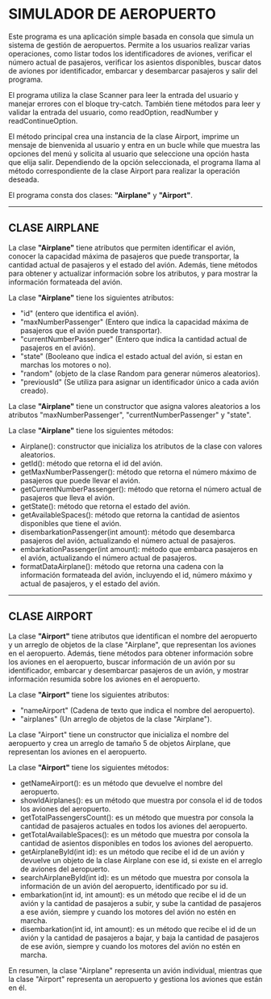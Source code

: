 # **SIMULADOR DE AEROPUERTO**

Este programa es una aplicación simple basada en consola que simula un sistema de gestión de aeropuertos. Permite a los usuarios realizar varias operaciones, como listar todos los identificadores de aviones, verificar el número actual de pasajeros, verificar los asientos disponibles, buscar datos de aviones por identificador, embarcar y desembarcar pasajeros y salir del programa.

El programa utiliza la clase Scanner para leer la entrada del usuario y manejar errores con el bloque try-catch. También tiene métodos para leer y validar la entrada del usuario, como readOption, readNumber y readContinueOption.

El método principal crea una instancia de la clase Airport, imprime un mensaje de bienvenida al usuario y entra en un bucle while que muestra las opciones del menú y solicita al usuario que seleccione una opción hasta que elija salir. Dependiendo de la opción seleccionada, el programa llama al método correspondiente de la clase Airport para realizar la operación deseada.

El programa consta dos clases: **"Airplane"** y **"Airport"**.

---

## **CLASE AIRPLANE**

La clase **"Airplane"** tiene atributos que permiten identificar el avión, conocer la capacidad máxima de pasajeros que puede transportar, la cantidad actual de pasajeros y el estado del avión. Además, tiene métodos para obtener y actualizar información sobre los atributos, y para mostrar la información formateada del avión.

La clase **"Airplane"** tiene los siguientes atributos:

- "id" (entero que identifica el avión).
- "maxNumberPassenger" (Entero que indica la capacidad máxima de pasajeros que el avión puede transportar).
- "currentNumberPassenger" (Entero que indica la cantidad actual de pasajeros en el avión).
- "state" (Booleano que indica el estado actual del avión, si estan en marchas los motores o no).
- "random" (objeto de la clase Random para generar números aleatorios).
- "previousId" (Se utiliza para asignar un identificador único a cada avión creado).

La clase **"Airplane"** tiene un constructor que asigna valores aleatorios a los atributos "maxNumberPassenger", "currentNumberPassenger" y "state".

La clase **"Airplane"** tiene los siguientes métodos:

- Airplane(): constructor que inicializa los atributos de la clase con valores aleatorios.
- getId(): método que retorna el id del avión.
- getMaxNumberPassenger(): método que retorna el número máximo de pasajeros que puede llevar el avión.
- getCurrentNumberPassenger(): método que retorna el número actual de pasajeros que lleva el avión.
- getState(): método que retorna el estado del avión.
- getAvailableSpaces(): método que retorna la cantidad de asientos disponibles que tiene el avión.
- disembarkationPassenger(int amount): método que desembarca pasajeros del avión, actualizando el número actual de pasajeros.
- embarkationPassenger(int amount): método que embarca pasajeros en el avión, actualizando el número actual de pasajeros.
- formatDataAirplane(): método que retorna una cadena con la información formateada del avión, incluyendo el id, número máximo y actual de pasajeros, y el estado del avión.

---

## **CLASE AIRPORT**

La clase **"Airport"** tiene atributos que identifican el nombre del aeropuerto y un arreglo de objetos de la clase "Airplane", que representan los aviones en el aeropuerto. Además, tiene métodos para obtener información sobre los aviones en el aeropuerto, buscar información de un avión por su identificador, embarcar y desembarcar pasajeros de un avión, y mostrar información resumida sobre los aviones en el aeropuerto.

La clase **"Airport"** tiene los siguientes atributos:

- "nameAirport" (Cadena de texto que indica el nombre del aeropuerto).
- "airplanes" (Un arreglo de objetos de la clase "Airplane").

La clase "Airport" tiene un constructor que inicializa el nombre del aeropuerto y crea un arreglo de tamaño 5 de objetos Airplane, que representan los aviones en el aeropuerto.

La clase **"Airport"** tiene los siguientes métodos:

- getNameAirport(): es un método que devuelve el nombre del aeropuerto.
- showIdAirplanes(): es un método que muestra por consola el id de todos los aviones del aeropuerto.
- getTotalPassengersCount(): es un método que muestra por consola la cantidad de pasajeros actuales en todos los aviones del aeropuerto.
- getTotalAvailableSpaces(): es un método que muestra por consola la cantidad de asientos disponibles en todos los aviones del aeropuerto.
- getAirplaneById(int id): es un método que recibe el id de un avión y devuelve un objeto de la clase Airplane con ese id, si existe en el arreglo de aviones del aeropuerto.
- searchAirplaneById(int id): es un método que muestra por consola la información de un avión del aeropuerto, identificado por su id.
- embarkation(int id, int amount): es un método que recibe el id de un avión y la cantidad de pasajeros a subir, y sube la cantidad de pasajeros a ese avión, siempre y cuando los motores del avión no estén en marcha.
- disembarkation(int id, int amount): es un método que recibe el id de un avión y la cantidad de pasajeros a bajar, y baja la cantidad de pasajeros de ese avión, siempre y cuando los motores del avión no estén en marcha.

En resumen, la clase "Airplane" representa un avión individual, mientras que la clase "Airport" representa un aeropuerto y gestiona los aviones que están en él.
